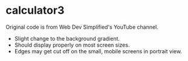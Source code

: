 # calculator3
Original code is from Web Dev Simplified's YouTube channel.
- Slight change to the background gradient.
- Should display properly on most screen sizes.
- Edges may get cut off on the small, mobile screens in portrait view.
